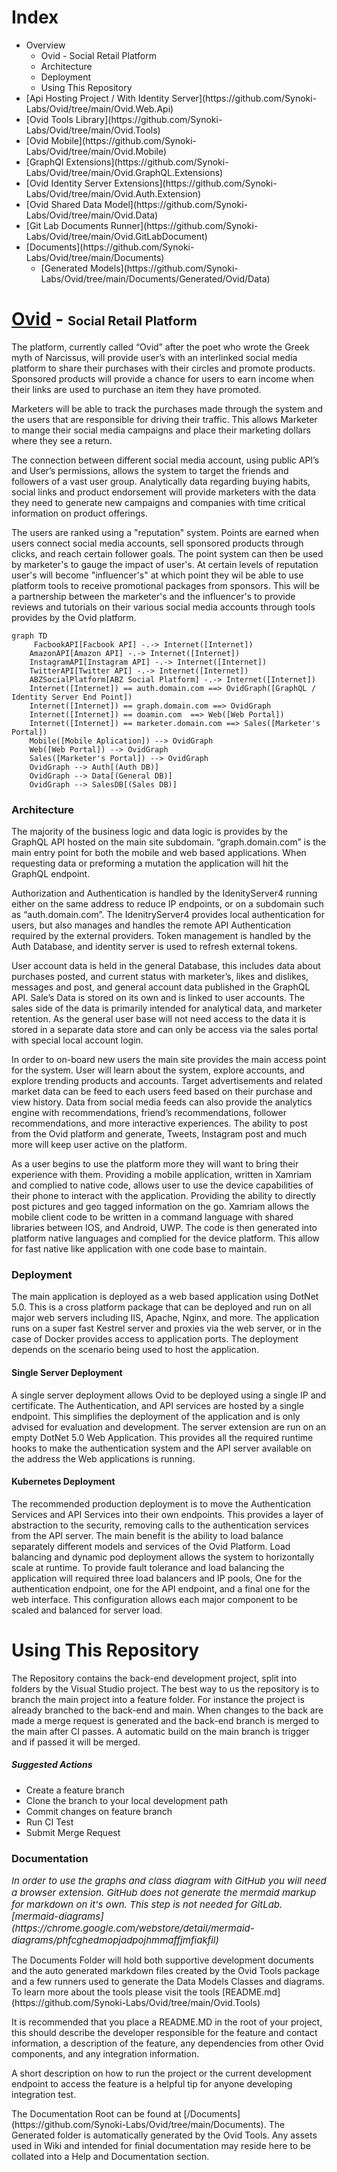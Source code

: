 <h1>Index</h1>

<ul>
<li>
    Overview
    <ul>
        <li>Ovid - Social Retail Platform</li>
        <li>Architecture</li>
        <li>Deployment</li>
        <li>Using This Repository</li>
    </ul>
</li>
<li>
    [Api Hosting Project / With Identity Server](https://github.com/Synoki-Labs/Ovid/tree/main/Ovid.Web.Api)
</li>
<li>
[Ovid Tools Library](https://github.com/Synoki-Labs/Ovid/tree/main/Ovid.Tools)
</li>
<li>
[Ovid Mobile](https://github.com/Synoki-Labs/Ovid/tree/main/Ovid.Mobile)
</li>
<li>
[GraphQl Extensions](https://github.com/Synoki-Labs/Ovid/tree/main/Ovid.GraphQL.Extensions)
</li>
<li>
[Ovid Identity Server Extensions](https://github.com/Synoki-Labs/Ovid/tree/main/Ovid.Auth.Extension)
</li>
<li>
[Ovid Shared Data Model](https://github.com/Synoki-Labs/Ovid/tree/main/Ovid.Data)
</li>
<li>
[Git Lab Documents Runner](https://github.com/Synoki-Labs/Ovid/tree/main/Ovid.GitLabDocument)
</li>
<li>
[Documents](https://github.com/Synoki-Labs/Ovid/tree/main/Documents)
<ul>
<li>
[Generated Models](https://github.com/Synoki-Labs/Ovid/tree/main/Documents/Generated/Ovid/Data)
</li>
</ul>
</li>
</ul>



<h1><u>Ovid</u> - <span style="font-size:20px">Social Retail Platform</span></h1>
<p>
The platform, currently called “Ovid” after the poet who wrote the Greek myth of Narcissus, will provide user’s with an interlinked social media platform to share their purchases with their circles and promote products. Sponsored products will provide a chance for users to earn income when their links are used to purchase an item they have promoted. 
</p>
<p>
 Marketers will be able to track the purchases made through the system and the users that are responsible for driving their traffic. This allows Marketer to mange their social media campaigns and place their marketing dollars where they see a return. 
 </p>
 <p>
The connection between different social media account, using public API’s and User’s permissions, allows the system to target the friends and followers of a vast user group. Analytically data regarding buying habits, social links and product endorsement will provide marketers with the data they need to generate new campaigns and companies with time critical information on product offerings.
</p>
<p>
The users are ranked using a "reputation" system. Points are earned when users connect social media accounts, sell sponsored products through clicks, and reach certain follower goals. The point system can then be used by marketer's
to gauge the impact of user's.  At certain levels of reputation user's will become "influencer's" at which point they wil be able to use platform tools to receive  promotional packages from sponsors. This will be a partnership between the marketer's and the influencer's to provide reviews and tutorials on their various social media accounts through tools provides by the Ovid platform. 
</p>

``` mermaid
graph TD
     FacbookAPI[Facbook API] -.-> Internet([Internet])
    AmazonAPI[Amazon API] -.-> Internet([Internet])
    InstagramAPI[Instagram API] -.-> Internet([Internet])
    TwitterAPI[Twitter API] -.-> Internet([Internet])
    ABZSocialPlatform[ABZ Social Platform] -.-> Internet([Internet])
    Internet([Internet]) == auth.domain.com ==> OvidGraph([GraphQL / Identity Server End Point]) 
    Internet([Internet]) == graph.domain.com ==> OvidGraph 
    Internet([Internet]) == doamin.com  ==> Web([Web Portal])
    Internet([Internet]) == marketer.domain.com ==> Sales([Marketer's Portal])
    Mobile([Mobile Aplication]) --> OvidGraph
    Web([Web Portal]) --> OvidGraph
    Sales([Marketer's Portal]) --> OvidGraph
    OvidGraph --> Auth[(Auth DB)]
    OvidGraph --> Data[(General DB)]
    OvidGraph --> SalesDB[(Sales DB)]
```

<h3>Architecture</h3>
<p>
The majority of the business logic and data logic is provides by the GraphQL API hosted on the main site subdomain.  “graph.domain.com” is the main entry point for both the mobile and web based applications.  When requesting data or preforming a mutation the application will hit the GraphQL endpoint.  
</p>
<p>
Authorization and Authentication is handled by the IdenityServer4 running either on the same address to reduce IP endpoints, or on a subdomain such as “auth.domain.com”. The IdenitryServer4 provides local authentication for users, but also manages and handles the remote API Authentication required by the external providers. Token management is handled by the Auth Database, and identity server is used to refresh external tokens. 
</p>
<p>
User account data is held in the general Database, this includes data about purchases posted, and current status with marketer’s, likes and dislikes, messages and post, and general account data published in the GraphQL API.  
Sale’s Data is stored on its own and is linked to user accounts. The sales side of the data is primarily intended for analytical data, and marketer retention.  As the general user base will not need access to the data it is stored in a separate data store and can only be access via the sales portal with special local account login. 
</p>
<p>
In order to on-board new users the main site provides the main access point for the system. User will learn about the system, explore accounts, and explore trending products and accounts. Target advertisements and related market data can be feed to each users feed based on their purchase and view history. 
Data from social media feeds can also provide the analytics engine with recommendations, friend’s recommendations, follower recommendations, and more interactive experiences. The ability to post from the Ovid platform and generate, Tweets, Instagram post and much more will keep user active on the platform. 
</p>
<p>
As a user begins to use the platform more they will want to bring their experience with them. Providing a mobile application, written in Xamriam and complied to native code, allows user to use the device capabilities of their phone to interact with the application. Providing the ability to directly post pictures and geo tagged information on the go. Xamriam allows the mobile client code to be written in a command language with shared libraries between IOS, and Android, UWP. The code is then generated into platform native languages and complied for the device platform. This allow for fast native like application with one code base to maintain. 
</p>
<h3>Deployment</h3>
<p>
The main application is deployed as a web based application using DotNet 5.0. This is a cross platform package that can be deployed and run on all major web servers including IIS, Apache, Nginx, and more. The application runs on a super fast Kestrel server and proxies via the web server, or in the case of Docker provides access to application ports. The deployment depends on the scenario being used to host the application. 
</p>
<h4>Single Server Deployment</h4>
<p>
A single server deployment allows Ovid to be deployed using a single IP and certificate. The Authentication, and API services are hosted by a single endpoint. This simplifies the deployment of the application and is only advised for evaluation and development. 
The server extension are run on an empty DotNet 5.0 Web Application. This provides all the required runtime hooks to make the authentication system and the API server available on the address the Web applications is running. 
</p>
<h4>Kubernetes Deployment</h4>
<p>
The recommended production deployment is to move the Authentication Services and API Services into their own endpoints. This provides a layer of abstraction to the security, removing calls to the authentication services from the API server. The main benefit is the ability to load balance separately different models and services of the Ovid Platform. Load balancing and dynamic pod deployment allows the system to horizontally scale at runtime. 
To provide fault tolerance and load balancing the application will required three load balancers and IP pools, One for the authentication endpoint, one for the API endpoint, and a final one for the web interface.  This configuration allows each major component to be scaled and balanced for server load.
</p>

<h1>Using This Repository</h1>
<p>
The Repository contains the back-end development project, split into folders by the Visual Studio project. The best way to us the repository is to branch the main project into a feature folder. For instance the project is already branched to the back-end and main. When changes to the back are made a merge request is generated and the back-end branch is merged to the main after CI passes. A automatic build on the main branch is trigger and if passed it will be merged. 
</p>
<h5>Suggested Actions</h5>
<ul>
<li>Create a feature branch</li>    
<li>Clone the branch to your local development path</li>
<li>Commit changes on feature branch</li>
<li>Run CI Test</li>
<li>Submit Merge Request</li>
</ul>

<h3>Documentation</h3>
<p>
<span style="font-size:15px;font-style:italic">
    In order to use the graphs and class diagram with GitHub you will need a browser extension. GitHub does not generate the mermaid markup for markdown on it's own. This step is not needed for GitLab. <br/>
    [mermaid-diagrams](https://chrome.google.com/webstore/detail/mermaid-diagrams/phfcghedmopjadpojhmmaffjmfiakfil)
</style>
</p>
<p>
The Documents Folder will hold both supportive development documents and the auto generated markdown files created by the Ovid Tools package and a few runners used to generate the Data Models Classes and diagrams. To learn more about the tools please visit the tools [README.md](https://github.com/Synoki-Labs/Ovid/tree/main/Ovid.Tools)
</p>
<p>
It is recommended that you place a README.MD in the root of your project, this should describe the developer responsible for the feature and contact information, a description of the feature, any dependencies from other Ovid components, and any integration information. 
</p>
<p>
A short description on how to run the project or the current development endpoint to access the feature is a helpful tip for anyone developing integration test. 
</p>
<p>
The Documentation Root can be found at [/Documents](https://github.com/Synoki-Labs/Ovid/tree/main/Documents). The Generated folder is automatically generated by the Ovid Tools. Any assets used in Wiki and intended for finial documentation may reside here to be collated into a Help and Documentation section.
</p>